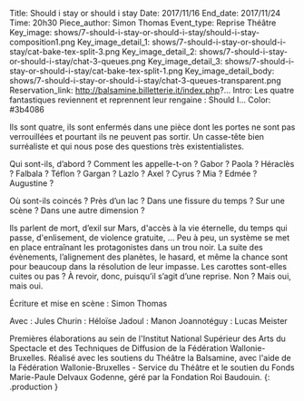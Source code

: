 Title: Should i stay or should i stay
Date: 2017/11/16
End_date: 2017/11/24
Time: 20h30
Piece_author: Simon Thomas
Event_type: Reprise Théâtre
Key_image: shows/7-should-i-stay-or-should-i-stay/should-i-stay-composition1.png
Key_image_detail_1: shows/7-should-i-stay-or-should-i-stay/cat-bake-tex-split-3.png
Key_image_detail_2: shows/7-should-i-stay-or-should-i-stay/chat-3-queues.png
Key_image_detail_3: shows/7-should-i-stay-or-should-i-stay/cat-bake-tex-split-1.png
Key_image_detail_body: shows/7-should-i-stay-or-should-i-stay/chat-3-queues-transparent.png
Reservation_link: http://balsamine.billetterie.it/index.php?...
Intro: Les quatre fantastiques reviennent et reprennent leur rengaine : Should I…
Color: #3b4086


<!-- ????? Les 16, 20, 22, 23 et 24 Novembre à 20h30 -->


Ils sont quatre, ils sont enfermés dans une pièce dont les portes ne sont pas verrouillées et pourtant ils ne peuvent pas sortir. Un casse-tête bien surréaliste et qui nous pose des questions très existentialistes.

Qui sont-ils, d’abord ? Comment les appelle-t-on ? Gabor ? Paola ? Héraclès ? Falbala ? Téflon ? Gargan ? Lazlo&nbsp;? Axel ? Cyrus ? Mia ? Edmée ? Augustine ?

Où sont-ils coincés ? Près d’un lac ? Dans une fissure du temps ? Sur une scène ? Dans une autre dimension ?

Ils parlent de mort, d’exil sur Mars, d'accès à la vie éternelle, du temps qui passe, d'enlisement, de violence gratuite, ... Peu à peu, un système se met en place entraînant les protagonistes dans un trou noir. La suite des évènements, l’alignement des planètes, le hasard, et même la chance sont pour beaucoup dans la résolution de leur impasse. Les carottes sont-elles cuites ou pas ? À revoir, donc, puisqu’il s’agit d’une reprise. Non ? Mais oui, mais oui.

Écriture et mise en scène
:    Simon Thomas

Avec
:    Jules Churin
:    Héloïse Jadoul
:    Manon Joannotéguy
:    Lucas Meister

Premières élaborations au sein de l'Institut National Supérieur des Arts du Spectacle et des Techniques de Diffusion de la Fédération Wallonie-Bruxelles. Réalisé avec les soutiens du Théâtre la Balsamine, avec l'aide de la Fédération Wallonie-Bruxelles - Service du Théâtre et le soutien du Fonds Marie-Paule Delvaux Godenne, géré par la Fondation Roi Baudouin.
{: .production }
